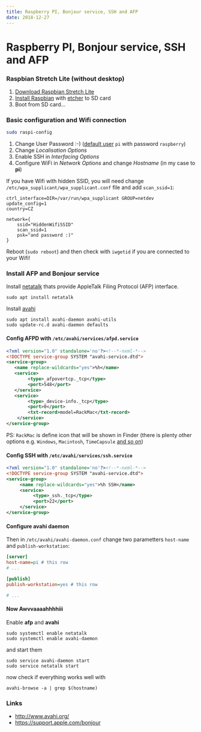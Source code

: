 ```yaml
---
title: Raspberry PI, Bonjour service, SSH and AFP
date: 2018-12-27
---
```


# Raspberry PI, Bonjour service, SSH and AFP

### Raspbian Stretch Lite (without desktop)

1. [Download Raspbian Stretch Lite](https://downloads.raspberrypi.org/raspbian_lite_latest)
2. [Install Raspbian](https://www.raspberrypi.org/documentation/installation/installing-images/README.md) with [etcher](https://www.balena.io/etcher/) to SD card
3. Boot from SD card...

### Basic configuration and Wifi connection

```bash
sudo raspi-config
```

1. Change User Password :-) ([default user](https://www.raspberrypi.org/documentation/linux/usage/users.md) `pi` with password `raspberry`)
2. Change *Localisation Options*
3. Enable SSH in *Interfacing Options*
4. Configure WiFi in *Network Options* and change *Hostname* (in my case to **pi**)

If you have Wifi with hidden SSID, you will need change `/etc/wpa_supplicant/wpa_supplicant.conf` file
and add `scan_ssid=1`:

```
ctrl_interface=DIR=/var/run/wpa_supplicant GROUP=netdev
update_config=1
country=CZ

network={
	ssid="HiddenWifiSSID"
	scan_ssid=1
	psk="and password :)"
}
```

Reboot (`sudo reboot`) and then check with `iwgetid` if you are connected to your Wifi!

### Install AFP and Bonjour service

Install [netatalk](http://netatalk.sourceforge.net/2.2/htmldocs/configuration.html) thats provide AppleTalk Filing Protocol (AFP) interface.

```
sudo apt install netatalk
```

Install [avahi](https://www.avahi.org/)

```
sudo apt install avahi-daemon avahi-utils
sudo update-rc.d avahi-daemon defaults
```

#### Config AFPD with `/etc/avahi/services/afpd.service`

```xml
<?xml version="1.0" standalone='no'?><!--*-nxml-*-->
<!DOCTYPE service-group SYSTEM "avahi-service.dtd">
<service-group>
   <name replace-wildcards="yes">%h</name>
   <service>
        <type>_afpovertcp._tcp</type>
        <port>548</port>
   </service>
   <service>
        <type>_device-info._tcp</type>
        <port>0</port>
        <txt-record>model=RackMac</txt-record>
    </service>
</service-group>
```

PS: `RackMac` is define icon that will be shown in Finder (there is plenty other options e.g. `Windows`, `Macintosh`, `TimeCapsule` [and so on](https://www.google.com/?q=avahi%20icons))

#### Config SSH with `/etc/avahi/services/ssh.service`

```xml
<?xml version="1.0" standalone='no'?><!--*-nxml-*-->
<!DOCTYPE service-group SYSTEM "avahi-service.dtd">
<service-group>
     <name replace-wildcards="yes">%h SSH</name>
     <service>
          <type>_ssh._tcp</type>
          <port>22</port>
     </service>
</service-group>
```

#### Configure avahi daemon

Then in `/etc/avahi/avahi-daemon.conf` change two parametters `host-name` and `publish-workstation`:

```ini
[server]
host-name=pi # this row
# ...

[publish]
publish-workstation=yes # this row

# ...
```

#### Now Awvvaaaahhhhiii

Enable **afp** and **avahi**

```
sudo systemctl enable netatalk
sudo systemctl enable avahi-daemon
```

and start them

```
sudo service avahi-daemon start
sudo service netatalk start
```

now check if everything works well with

```
avahi-browse -a | grep $(hostname)
```

<!-- 
https://medium.com/@abjurato/using-raspberry-pi-as-an-apple-timemachine-d2fceecb6876
-->

### Links

* http://www.avahi.org/
* https://support.apple.com/bonjour
